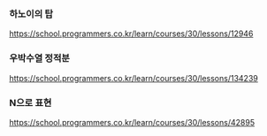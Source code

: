 ### 하노이의 탑

https://school.programmers.co.kr/learn/courses/30/lessons/12946

### 우박수열 정적분

https://school.programmers.co.kr/learn/courses/30/lessons/134239

### N으로 표현

https://school.programmers.co.kr/learn/courses/30/lessons/42895
